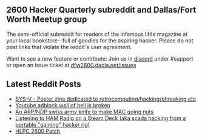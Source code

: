 ## 2600 Hacker Quarterly subreddit and Dallas/Fort Worth Meetup group
The semi-official subreddit for readers of the infamous little magazine at your local bookstore--full of goodies for the aspiring hacker. Please do not post links that violate the reddit's user agreement.

Want to see a new feature or contribute: 
Join us in [discord](https://dfw2600.dapla.net/chat) under #support or open an issue ticket at [dfw2600.dapla.net/issues](https://dfw2600.dapla.net/issues)

## Latest Reddit Posts
<!-- BLOG-POST-LIST:START -->
- [SYS-V - Poster zine dedicated to retrocomputing/hacking/phreaking etc](https://www.reddit.com/r/2600/comments/17ygu00/sysv_poster_zine_dedicated_to/)
- [Youtube adblock wall of hell is broken](https://www.reddit.com/r/2600/comments/17rng8n/youtube_adblock_wall_of_hell_is_broken/)
- [An ARP/NDP swiss army knife to make MAC going nuts](https://www.reddit.com/r/2600/comments/16vvwrb/an_arpndp_swiss_army_knife_to_make_mac_going_nuts/)
- [Listening to HAM Radio on a Steam Deck (aka scada hacking from a portable "gaming" hacker rig)](https://www.reddit.com/r/2600/comments/16rv2j5/listening_to_ham_radio_on_a_steam_deck_aka_scada/)
- [HLPC 2600 Patch](https://www.reddit.com/r/2600/comments/16out87/hlpc_2600_patch/)
<!-- BLOG-POST-LIST:END -->
